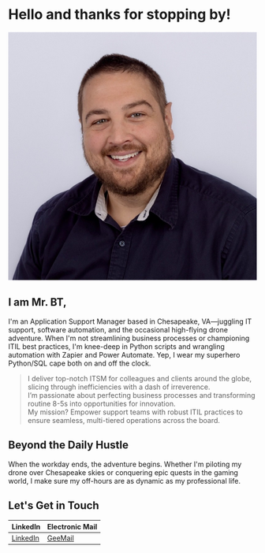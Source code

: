 # Hello and thanks for stopping by!

![Profile Picture of Mr. BT](/images/me-sm2.jpg)

## I am Mr. BT,

I'm an Application Support Manager based in Chesapeake, VA—juggling IT support, software automation, and the occasional high-flying drone adventure. When I'm not streamlining business processes or championing ITIL best practices, I'm knee-deep in Python scripts and wrangling automation with Zapier and Power Automate. Yep, I wear my superhero Python/SQL cape both on and off the clock.

> I deliver top-notch ITSM for colleagues and clients around the globe, slicing through inefficiencies with a dash of irreverence.  
> I’m passionate about perfecting business processes and transforming routine 8-5s into opportunities for innovation.  
> My mission? Empower support teams with robust ITIL practices to ensure seamless, multi-tiered operations across the board.

## Beyond the Daily Hustle

When the workday ends, the adventure begins. Whether I'm piloting my drone over Chesapeake skies or conquering epic quests in the gaming world, I make sure my off-hours are as dynamic as my professional life.

## Let's Get in Touch

| **LinkedIn**                                            | **Electronic Mail**                    |
| ------------------------------------------------------- | -------------------------------------- |
| [LinkedIn](https://www.linkedin.com/in/brandonktaylor/) | [GeeMail](mailto:iammrbt+job@gmail.com) |
